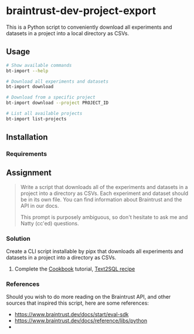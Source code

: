 # braintrust-dev-project-export

This is a Python script to conveniently download all experiments and datasets in a project into a local directory as CSVs.

## Usage

```bash
# Show available commands
bt-import --help

# Download all experiments and datasets
bt-import download

# Download from a specific project
bt-import download --project PROJECT_ID

# List all available projects
bt-import list-projects
```

## Installation

### Requirements

## Assignment

> Write a script that downloads all of the experiments and datasets in a project into a directory as CSVs. Each experiment and dataset should be in its own file. You can find information about Braintrust and the API in our docs.
>
> This prompt is purposely ambiguous, so don't hesitate to ask me and Natty (cc'ed)
> questions.

### Solution

Create a CLI script installable by pipx that downloads all experiments and datasets in a project into a directory as CSVs.

1. Complete the [Cookbook](https://www.braintrust.dev/docs/cookbook) tutorial, [Text2SQL recipe](https://www.braintrust.dev/docs/cookbook/recipes/Text2SQL)

### References

Should you wish to do more reading on the Braintrust API, and other sources that
inspired this script, here are some references:

* <https://www.braintrust.dev/docs/start/eval-sdk>
* <https://www.braintrust.dev/docs/reference/libs/python>
*
